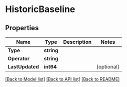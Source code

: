 # HistoricBaseline

## Properties

Name | Type | Description | Notes
------------ | ------------- | ------------- | -------------
**Type** | **string** |  | 
**Operator** | **string** |  | 
**LastUpdated** | **int64** |  | [optional] 

[[Back to Model list]](../README.md#documentation-for-models) [[Back to API list]](../README.md#documentation-for-api-endpoints) [[Back to README]](../README.md)


